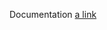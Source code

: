 Documentation
[a link](https://dev.to/yahiaqous/how-to-build-a-crud-api-using-python-flask-and-sqlalchemy-orm-with-postgresql-2jjj)